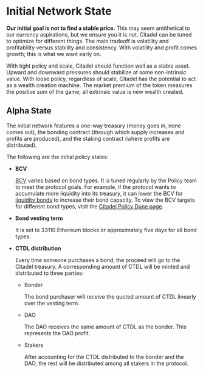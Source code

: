 # Initial Network State

**Our initial goal is not to find a stable price.** This may seem antithetical to our currency aspirations, but we ensure you it is not. Citadel can be tuned to optimize for different things. The main tradeoff is volatility and profitability versus stability and consistency. With volatility and profit comes growth; this is what we want early on.

With tight policy and scale, Citadel should function well as a stable asset. Upward and downward pressures should stabilize at some non-intrinsic value. With loose policy, regardless of scale, Citadel has the potential to act as a wealth creation machine. The market premium of the token measures the positive sum of the game; all extrinsic value is new wealth created.

## Alpha State

The initial network features a one-way treasury (money goes in, none comes out), the bonding contract (through which supply increases and profits are produced), and the staking contract (where profits are distributed).

The following are the initial policy states:

*   **BCV**

    [BCV](../references/glossary.md#bcv) varies based on bond types. It is tuned regularly by the Policy team to meet the protocol goals. For example, if the protocol wants to accumulate more liquidity into its treasury, it can lower the BCV for [liquidity bonds](../contracts/bonds.md#ctdl-dai-lp-bond) to increase their bond capacity. To view the BCV targets for different bond types, visit the [Citadel Policy Dune page](https://dune.xyz/shadow/Citadel-Policy).
*   **Bond vesting term**

    It is set to 33110 Ethereum blocks or approximately five days for all bond types.
*   **CTDL distribution**

    Every time someone purchases a bond, the proceed will go to the Citadel treasury. A corresponding amount of CTDL will be minted and distributed to three parties:

    *   Bonder

        The bond purchaser will receive the quoted amount of CTDL linearly over the vesting term.
    *   DAO

        The DAO receives the same amount of CTDL as the bonder. This represents the DAO profit.
    *   Stakers

        After accounting for the CTDL distributed to the bonder and the DAO, the rest will be distributed among all stakers in the protocol.
